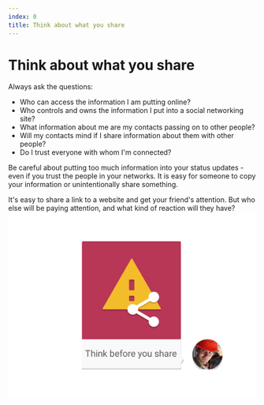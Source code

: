 ```yaml
---
index: 0
title: Think about what you share
---
```

# Think about what you share

Always ask the questions:

*   Who can access the information I am putting online?
*   Who controls and owns the information I put into a social networking site?
*   What information about me are my contacts passing on to other people?
*   Will my contacts mind if I share information about them with other people?
*   Do I trust everyone with whom I'm connected?

Be careful about putting too much information into your status updates - even if you trust the people in your networks. It is easy for someone to copy your information or unintentionally share something.

It's easy to share a link to a website and get your friend's attention. But who else will be paying attention, and what kind of reaction will they have? 
![image](socialb3.png)